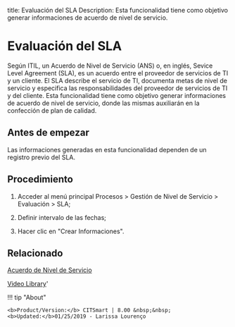 title:  Evaluación del SLA 
Description: Esta funcionalidad tiene como objetivo generar informaciones de acuerdo de nivel de servicio. 
# Evaluación del SLA

Según ITIL, un Acuerdo de Nivel de Servicio (ANS) o, en inglés, Sevice Level Agreement (SLA), es un acuerdo entre el proveedor de servicios de TI y un cliente. El SLA describe el servicio de TI, documenta metas de nivel de servicio y especifica las responsabilidades del proveedor de servicios de TI y del cliente.
Esta funcionalidad tiene como objetivo generar informaciones de acuerdo de nivel de servicio, donde las mismas auxiliarán en la confección de plan de calidad.

Antes de empezar
----------------

Las informaciones generadas en esta funcionalidad dependen de un registro previo
del SLA.

Procedimiento
-------------

1.  Acceder al menú principal Procesos \> Gestión de Nivel de Servicio \>
    Evaluación \> SLA;

2.  Definir intervalo de las fechas;

3.  Hacer clic en "Crear Informaciones".

Relacionado
-----------

[Acuerdo de Nivel de Servicio](/es-es/citsmart-platform-8/processes/service-level/use/service-level-agreement.html)

<i class='fa fa-youtube-play  fa-2x' style='color:#97ce17;vertical-align: middle;'> </i> [Video Library](https://www.youtube.com/playlist?list=PLB5qK2uzf2RMjX0O3lujZJk298ZUVu21l)'

!!! tip "About"

    <b>Product/Version:</b> CITSmart | 8.00 &nbsp;&nbsp;
    <b>Updated:</b>01/25/2019 - Larissa Lourenço


